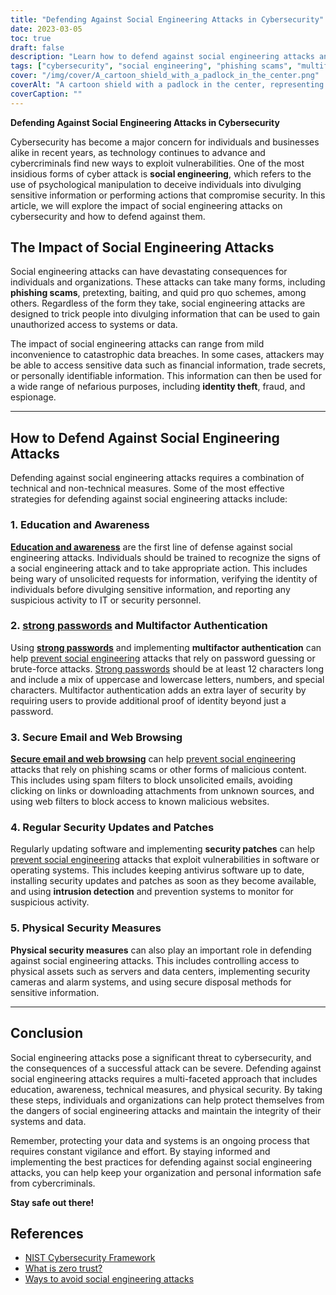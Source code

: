 ```yaml
---
title: "Defending Against Social Engineering Attacks in Cybersecurity"
date: 2023-03-05
toc: true
draft: false
description: "Learn how to defend against social engineering attacks and protect your data from cybercriminals in this informative article."
tags: ["cybersecurity", "social engineering", "phishing scams", "multifactor authentication", "security updates", "password security", "web security", "data breaches", "IT security", "identity theft", "fraud prevention", "espionage prevention", "technical security", "physical security", "information security", "cybercrime prevention", "intrusion detection", "security patches", "employee training", "data protection"]
cover: "/img/cover/A_cartoon_shield_with_a_padlock_in_the_center.png"
coverAlt: "A cartoon shield with a padlock in the center, representing the idea of defending against social engineering attacks in cybersecurity"
coverCaption: ""
---
```

**Defending Against Social Engineering Attacks in Cybersecurity**

Cybersecurity has become a major concern for individuals and businesses alike in recent years, as technology continues to advance and cybercriminals find new ways to exploit vulnerabilities. One of the most insidious forms of cyber attack is **social engineering**, which refers to the use of psychological manipulation to deceive individuals into divulging sensitive information or performing actions that compromise security. In this article, we will explore the impact of social engineering attacks on cybersecurity and how to defend against them.

## The Impact of Social Engineering Attacks

Social engineering attacks can have devastating consequences for individuals and organizations. These attacks can take many forms, including **phishing scams**, pretexting, baiting, and quid pro quo schemes, among others. Regardless of the form they take, social engineering attacks are designed to trick people into divulging information that can be used to gain unauthorized access to systems or data.

The impact of social engineering attacks can range from mild inconvenience to catastrophic data breaches. In some cases, attackers may be able to access sensitive data such as financial information, trade secrets, or personally identifiable information. This information can then be used for a wide range of nefarious purposes, including **identity theft**, fraud, and espionage.

______

## How to Defend Against Social Engineering Attacks

Defending against social engineering attacks requires a combination of technical and non-technical measures. Some of the most effective strategies for defending against social engineering attacks include:

### 1. Education and Awareness

[**Education and awareness**](https://simeononsecurity.com/articles/how-to-build-and-manage-an-effective-cybersecurity-awareness-training-program/) are the first line of defense against social engineering attacks. Individuals should be trained to recognize the signs of a social engineering attack and to take appropriate action. This includes being wary of unsolicited requests for information, verifying the identity of individuals before divulging sensitive information, and reporting any suspicious activity to IT or security personnel.

### 2. [strong passwords](https://simeononsecurity.com/articles/how-to-create-strong-passwords/) and Multifactor Authentication

Using [**strong passwords**](https://simeononsecurity.com/articles/the-importance-of-password-security-and-best-practices/) and implementing **multifactor authentication** can help [prevent social engineering](https://simeononsecurity.com/articles/understanding-social-enginnering-attacks-and-how-to-prevent-them/) attacks that rely on password guessing or brute-force attacks. [Strong passwords](https://simeononsecurity.com/articles/how-to-create-strong-passwords/) should be at least 12 characters long and include a mix of uppercase and lowercase letters, numbers, and special characters. Multifactor authentication adds an extra layer of security by requiring users to provide additional proof of identity beyond just a password.

### 3. Secure Email and Web Browsing

[**Secure email and web browsing**](https://simeononsecurity.com/recommendations/email) can help [prevent social engineering](https://simeononsecurity.com/articles/understanding-social-enginnering-attacks-and-how-to-prevent-them/) attacks that rely on phishing scams or other forms of malicious content. This includes using spam filters to block unsolicited emails, avoiding clicking on links or downloading attachments from unknown sources, and using web filters to block access to known malicious websites.

### 4. Regular Security Updates and Patches

Regularly updating software and implementing **security patches** can help [prevent social engineering](https://simeononsecurity.com/articles/understanding-social-enginnering-attacks-and-how-to-prevent-them/) attacks that exploit vulnerabilities in software or operating systems. This includes keeping antivirus software up to date, installing security updates and patches as soon as they become available, and using **intrusion detection** and prevention systems to monitor for suspicious activity.

### 5. Physical Security Measures

**Physical security measures** can also play an important role in defending against social engineering attacks. This includes controlling access to physical assets such as servers and data centers, implementing security cameras and alarm systems, and using secure disposal methods for sensitive information.

______

## Conclusion

Social engineering attacks pose a significant threat to cybersecurity, and the consequences of a successful attack can be severe. Defending against social engineering attacks requires a multi-faceted approach that includes education, awareness, technical measures, and physical security. By taking these steps, individuals and organizations can help protect themselves from the dangers of social engineering attacks and maintain the integrity of their systems and data.

Remember, protecting your data and systems is an ongoing process that requires constant vigilance and effort. By staying informed and implementing the best practices for defending against social engineering attacks, you can help keep your organization and personal information safe from cybercriminals.

**Stay safe out there!**

## References

- [NIST Cybersecurity Framework](https://www.nist.gov/cyberframework)
- [What is zero trust?](https://www.csoonline.com/article/3247848/what-is-zero-trust-a-model-for-more-effective-security.html)
- [Ways to avoid social engineering attacks](https://usa.kaspersky.com/resource-center/threats/how-to-avoid-social-engineering-attacks)

